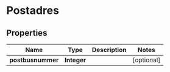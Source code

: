 

# Postadres

## Properties

Name | Type | Description | Notes
------------ | ------------- | ------------- | -------------
**postbusnummer** | **Integer** |  |  [optional]



